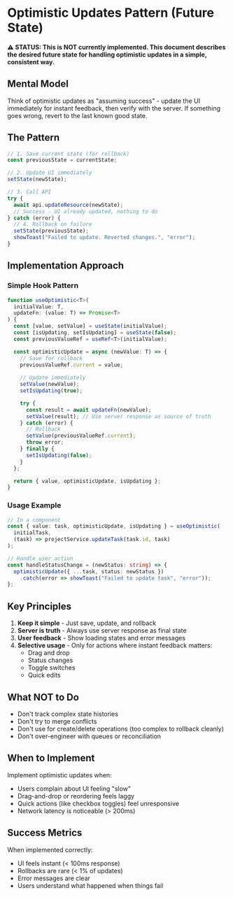 # Optimistic Updates Pattern (Future State)

**⚠️ STATUS: This is NOT currently implemented. This document describes the desired future state for handling optimistic updates in a simple, consistent way.**

## Mental Model

Think of optimistic updates as "assuming success" - update the UI immediately for instant feedback, then verify with the server. If something goes wrong, revert to the last known good state.

## The Pattern

```typescript
// 1. Save current state (for rollback)
const previousState = currentState;

// 2. Update UI immediately
setState(newState);

// 3. Call API
try {
  await api.updateResource(newState);
  // Success - UI already updated, nothing to do
} catch (error) {
  // 4. Rollback on failure
  setState(previousState);
  showToast("Failed to update. Reverted changes.", "error");
}
```

## Implementation Approach

### Simple Hook Pattern
```typescript
function useOptimistic<T>(
  initialValue: T,
  updateFn: (value: T) => Promise<T>
) {
  const [value, setValue] = useState(initialValue);
  const [isUpdating, setIsUpdating] = useState(false);
  const previousValueRef = useRef<T>(initialValue);

  const optimisticUpdate = async (newValue: T) => {
    // Save for rollback
    previousValueRef.current = value;
    
    // Update immediately
    setValue(newValue);
    setIsUpdating(true);

    try {
      const result = await updateFn(newValue);
      setValue(result); // Use server response as source of truth
    } catch (error) {
      // Rollback
      setValue(previousValueRef.current);
      throw error;
    } finally {
      setIsUpdating(false);
    }
  };

  return { value, optimisticUpdate, isUpdating };
}
```

### Usage Example
```typescript
// In a component
const { value: task, optimisticUpdate, isUpdating } = useOptimistic(
  initialTask,
  (task) => projectService.updateTask(task.id, task)
);

// Handle user action
const handleStatusChange = (newStatus: string) => {
  optimisticUpdate({ ...task, status: newStatus })
    .catch(error => showToast("Failed to update task", "error"));
};
```

## Key Principles

1. **Keep it simple** - Just save, update, and rollback
2. **Server is truth** - Always use server response as final state
3. **User feedback** - Show loading states and error messages
4. **Selective usage** - Only for actions where instant feedback matters:
   - Drag and drop
   - Status changes
   - Toggle switches
   - Quick edits

## What NOT to Do

- Don't track complex state histories
- Don't try to merge conflicts
- Don't use for create/delete operations (too complex to rollback cleanly)
- Don't over-engineer with queues or reconciliation

## When to Implement

Implement optimistic updates when:
- Users complain about UI feeling "slow"
- Drag-and-drop or reordering feels laggy
- Quick actions (like checkbox toggles) feel unresponsive
- Network latency is noticeable (> 200ms)

## Success Metrics

When implemented correctly:
- UI feels instant (< 100ms response)
- Rollbacks are rare (< 1% of updates)
- Error messages are clear
- Users understand what happened when things fail